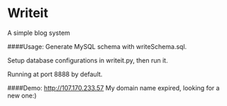 Writeit
=======

A simple blog system

####Usage: 
Generate MySQL schema with writeSchema.sql.

Setup database configurations in writeit.py, then run it. 

Running at port 8888 by default.

####Demo:
http://107.170.233.57
My domain name expired, looking for a new one:)
